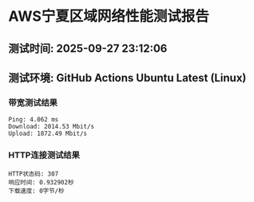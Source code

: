 # AWS宁夏区域网络性能测试报告
## 测试时间: 2025-09-27 23:12:06
## 测试环境: GitHub Actions Ubuntu Latest (Linux)

### 带宽测试结果
```
Ping: 4.062 ms
Download: 2014.53 Mbit/s
Upload: 1872.49 Mbit/s
```

### HTTP连接测试结果
```
HTTP状态码: 307
响应时间: 0.932902秒
下载速度: 0字节/秒
```

